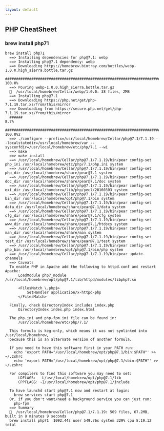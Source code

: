 ```yaml
---
layout: default
---
```

PHP CheatSheet
---

### brew install php71

	brew install php71
	  ==> Installing dependencies for php@7.1: webp
	  ==> Installing php@7.1 dependency: webp
	  ==> Downloading https://homebrew.bintray.com/bottles/webp-1.0.0.high_sierra.bottle.tar.gz
	  ######################################################################## 100.0%
	  ==> Pouring webp-1.0.0.high_sierra.bottle.tar.gz
	  🍺  /usr/local/homebrew/Cellar/webp/1.0.0: 38 files, 2MB
	  ==> Installing php@7.1
	  ==> Downloading https://php.net/get/php-7.1.19.tar.xz/from/this/mirror
	  ==> Downloading from https://secure.php.net/get/php-7.1.19.tar.xz/from/this/mirror
	  ######                                                                     8.7%
	  ######################################################################## 100.0%2
	  ==> ./configure --prefix=/usr/local/homebrew/Cellar/php@7.1/7.1.19 --localstatedir=/usr/local/homebrew/var --sysconfdir=/usr/local/homebrew/etc/php/7.1 --wi
	  ==> make
	  ==> make install
	  ==> /usr/local/homebrew/Cellar/php@7.1/7.1.19/bin/pear config-set php_ini /usr/local/homebrew/etc/php/7.1/php.ini system
	  ==> /usr/local/homebrew/Cellar/php@7.1/7.1.19/bin/pear config-set php_dir /usr/local/homebrew/share/pear@7.1 system
	  ==> /usr/local/homebrew/Cellar/php@7.1/7.1.19/bin/pear config-set doc_dir /usr/local/homebrew/share/pear@7.1/doc system
	  ==> /usr/local/homebrew/Cellar/php@7.1/7.1.19/bin/pear config-set ext_dir /usr/local/homebrew/lib/php/pecl/20160303 system
	  ==> /usr/local/homebrew/Cellar/php@7.1/7.1.19/bin/pear config-set bin_dir /usr/local/homebrew/opt/php@7.1/bin system
	  ==> /usr/local/homebrew/Cellar/php@7.1/7.1.19/bin/pear config-set data_dir /usr/local/homebrew/share/pear@7.1/data system
	  ==> /usr/local/homebrew/Cellar/php@7.1/7.1.19/bin/pear config-set cfg_dir /usr/local/homebrew/share/pear@7.1/cfg system
	  ==> /usr/local/homebrew/Cellar/php@7.1/7.1.19/bin/pear config-set www_dir /usr/local/homebrew/share/pear@7.1/htdocs system
	  ==> /usr/local/homebrew/Cellar/php@7.1/7.1.19/bin/pear config-set man_dir /usr/local/homebrew/share/man system
	  ==> /usr/local/homebrew/Cellar/php@7.1/7.1.19/bin/pear config-set test_dir /usr/local/homebrew/share/pear@7.1/test system
	  ==> /usr/local/homebrew/Cellar/php@7.1/7.1.19/bin/pear config-set php_bin /usr/local/homebrew/opt/php@7.1/bin/php system
	  ==> /usr/local/homebrew/Cellar/php@7.1/7.1.19/bin/pear update-channels
	  ==> Caveats
	  To enable PHP in Apache add the following to httpd.conf and restart Apache:
	      LoadModule php7_module /usr/local/homebrew/opt/php@7.1/lib/httpd/modules/libphp7.so
	
	      <FilesMatch \.php$>
	          SetHandler application/x-httpd-php
	      </FilesMatch>
	
	  Finally, check DirectoryIndex includes index.php
	      DirectoryIndex index.php index.html
	
	  The php.ini and php-fpm.ini file can be found in:
	      /usr/local/homebrew/etc/php/7.1/
	
	  This formula is keg-only, which means it was not symlinked into /usr/local/homebrew,
	  because this is an alternate version of another formula.
	
	  If you need to have this software first in your PATH run:
	    echo 'export PATH="/usr/local/homebrew/opt/php@7.1/bin:$PATH"' >> ~/.zshrc
	    echo 'export PATH="/usr/local/homebrew/opt/php@7.1/sbin:$PATH"' >> ~/.zshrc
	
	  For compilers to find this software you may need to set:
	      LDFLAGS:  -L/usr/local/homebrew/opt/php@7.1/lib
	      CPPFLAGS: -I/usr/local/homebrew/opt/php@7.1/include
	
	  To have launchd start php@7.1 now and restart at login:
	    brew services start php@7.1
	  Or, if you don't want/need a background service you can just run:
	    php-fpm
	  ==> Summary
	  🍺  /usr/local/homebrew/Cellar/php@7.1/7.1.19: 509 files, 67.2MB, built in 8 minutes 9 seconds
	  brew install php71  1092.44s user 549.76s system 329% cpu 8:19.12 total

